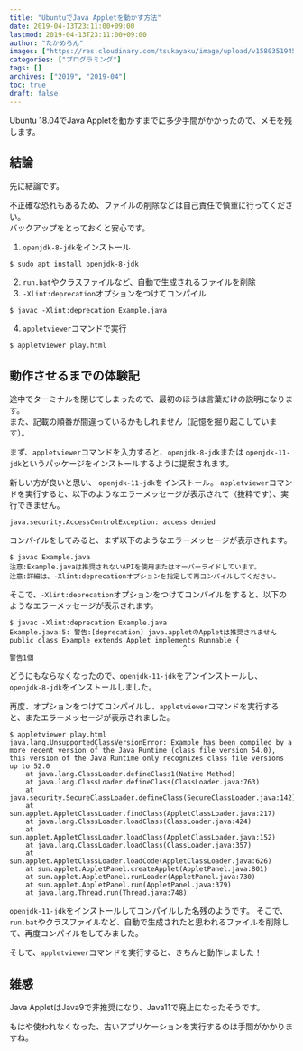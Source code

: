 ```yaml
---
title: "UbuntuでJava Appletを動かす方法"
date: 2019-04-13T23:11:00+09:00
lastmod: 2019-04-13T23:11:00+09:00
author: "たかめろん"
images: ["https://res.cloudinary.com/tsukayaku/image/upload/v1580351945/Blog-personal/thumbnail/programming.jpg"]
categories: ["プログラミング"]
tags: []
archives: ["2019", "2019-04"]
toc: true
draft: false
---
```


Ubuntu 18.04でJava Appletを動かすまでに多少手間がかかったので、メモを残します。

## 結論
先に結論です。

不正確な恐れもあるため、ファイルの削除などは自己責任で慎重に行ってください。  
バックアップをとっておくと安心です。

1. `openjdk-8-jdk`をインストール
```plain {linenos=false}
$ sudo apt install openjdk-8-jdk
```

2. `run.bat`やクラスファイルなど、自動で生成されるファイルを削除
3. `-Xlint:deprecation`オプションをつけてコンパイル
```plain {linenos=false}
$ javac -Xlint:deprecation Example.java
```

4. `appletviewer`コマンドで実行
```plain {linenos=false}
$ appletviewer play.html
```

## 動作させるまでの体験記
途中でターミナルを閉じてしまったので、最初のほうは言葉だけの説明になります。  
また、記載の順番が間違っているかもしれません（記憶を掘り起こしています）。

まず、`appletviewer`コマンドを入力すると、`openjdk-8-jdk`または `openjdk-11-jdk`というパッケージをインストールするように提案されます。

新しい方が良いと思い、 `openjdk-11-jdk`をインストール。
`appletviewer`コマンドを実行すると、以下のようなエラーメッセージが表示されて（抜粋です）、実行できません。

```plain {linenos=false}
java.security.AccessControlException: access denied
```

コンパイルをしてみると、まず以下のようなエラーメッセージが表示されます。

```plain {linenos=false}
$ javac Example.java
注意:Example.javaは推奨されないAPIを使用またはオーバーライドしています。
注意:詳細は、-Xlint:deprecationオプションを指定して再コンパイルしてください。
```

そこで、`-Xlint:deprecation`オプションをつけてコンパイルをすると、以下のようなエラーメッセージが表示されます。

```plain {linenos=false}
$ javac -Xlint:deprecation Example.java
Example.java:5: 警告:[deprecation] java.appletのAppletは推奨されません
public class Example extends Applet implements Runnable {
                                           ^
警告1個
```

どうにもならなくなったので、`openjdk-11-jdk`をアンインストールし、 `openjdk-8-jdk`をインストールしました。

再度、オプションをつけてコンパイルし、`appletviewer`コマンドを実行すると、またエラーメッセージが表示されました。

```plain {linenos=false}
$ appletviewer play.html
java.lang.UnsupportedClassVersionError: Example has been compiled by a more recent version of the Java Runtime (class file version 54.0), this version of the Java Runtime only recognizes class file versions up to 52.0
	at java.lang.ClassLoader.defineClass1(Native Method)
	at java.lang.ClassLoader.defineClass(ClassLoader.java:763)
	at java.security.SecureClassLoader.defineClass(SecureClassLoader.java:142)
	at sun.applet.AppletClassLoader.findClass(AppletClassLoader.java:217)
	at java.lang.ClassLoader.loadClass(ClassLoader.java:424)
	at sun.applet.AppletClassLoader.loadClass(AppletClassLoader.java:152)
	at java.lang.ClassLoader.loadClass(ClassLoader.java:357)
	at sun.applet.AppletClassLoader.loadCode(AppletClassLoader.java:626)
	at sun.applet.AppletPanel.createApplet(AppletPanel.java:801)
	at sun.applet.AppletPanel.runLoader(AppletPanel.java:730)
	at sun.applet.AppletPanel.run(AppletPanel.java:379)
	at java.lang.Thread.run(Thread.java:748)
```

`openjdk-11-jdk`をインストールしてコンパイルした名残のようです。
そこで、`run.bat`やクラスファイルなど、自動で生成されたと思われるファイルを削除して、再度コンパイルをしてみました。

そして、`appletviewer`コマンドを実行すると、きちんと動作しました！

## 雑感
Java AppletはJava9で非推奨になり、Java11で廃止になったそうです。

もはや使われなくなった、古いアプリケーションを実行するのは手間がかかりますね。
